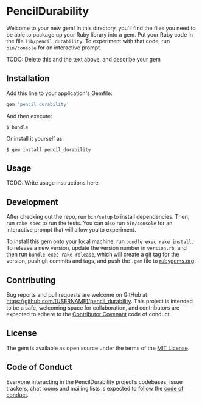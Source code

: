 # PencilDurability

Welcome to your new gem! In this directory, you'll find the files you need to be able to package up your Ruby library into a gem. Put your Ruby code in the file `lib/pencil_durability`. To experiment with that code, run `bin/console` for an interactive prompt.

TODO: Delete this and the text above, and describe your gem

## Installation

Add this line to your application's Gemfile:

```ruby
gem 'pencil_durability'
```

And then execute:

    $ bundle

Or install it yourself as:

    $ gem install pencil_durability

## Usage

TODO: Write usage instructions here

## Development

After checking out the repo, run `bin/setup` to install dependencies. Then, run `rake spec` to run the tests. You can also run `bin/console` for an interactive prompt that will allow you to experiment.

To install this gem onto your local machine, run `bundle exec rake install`. To release a new version, update the version number in `version.rb`, and then run `bundle exec rake release`, which will create a git tag for the version, push git commits and tags, and push the `.gem` file to [rubygems.org](https://rubygems.org).

## Contributing

Bug reports and pull requests are welcome on GitHub at https://github.com/[USERNAME]/pencil_durability. This project is intended to be a safe, welcoming space for collaboration, and contributors are expected to adhere to the [Contributor Covenant](http://contributor-covenant.org) code of conduct.

## License

The gem is available as open source under the terms of the [MIT License](http://opensource.org/licenses/MIT).

## Code of Conduct

Everyone interacting in the PencilDurability project’s codebases, issue trackers, chat rooms and mailing lists is expected to follow the [code of conduct](https://github.com/[USERNAME]/pencil_durability/blob/master/CODE_OF_CONDUCT.md).
